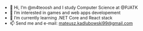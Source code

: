 - 👋 Hi, I’m @m4teoosh and I study Computer Science at @PJATK
- 👀 I’m interested in games and web apps developement
- 🌱 I’m currently learning .NET Core and React stack
- 📫 Send me and e-mail: mateusz.kadlubowski99@gmail.com

<!---
m4teoosh/m4teoosh is a ✨ special ✨ repository because its `README.md` (this file) appears on your GitHub profile.
You can click the Preview link to take a look at your changes.
--->
